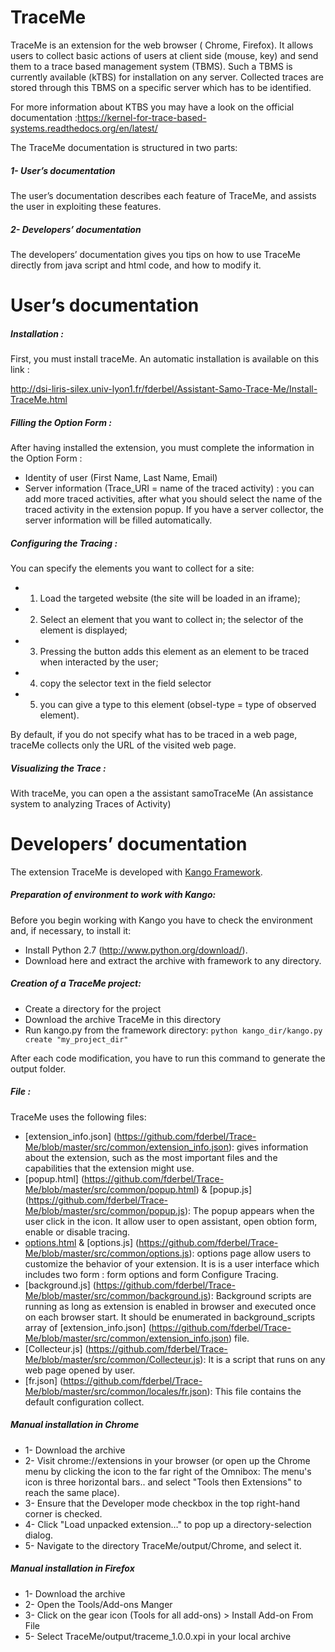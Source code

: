TraceMe
========


TraceMe is an extension for the web browser ( Chrome, Firefox). It allows users to collect basic actions of users at client side (mouse, key) and send them to a trace based management system (TBMS). Such a TBMS is currently available (kTBS) for installation on any server. Collected traces are stored through this TBMS on a specific server which has to be identified.

For more information about KTBS you may have a look on the official documentation :https://kernel-for-trace-based-systems.readthedocs.org/en/latest/

The TraceMe documentation is structured in two parts:
##### 1- User’s documentation 

 The user’s documentation describes each feature of TraceMe, and assists the user in exploiting these features.

##### 2- Developers’ documentation
 
The developers’ documentation gives you tips on how to use TraceMe directly from java script and html code, and how to modify it.

User’s documentation
====================== 
##### Installation :
First, you must install traceMe. An automatic installation is available on this link :

 http://dsi-liris-silex.univ-lyon1.fr/fderbel/Assistant-Samo-Trace-Me/Install-TraceMe.html
 
##### Filling the Option Form :
After having installed the extension, you must complete the information in the Option Form :
- Identity of user (First Name, Last Name, Email)
- Server information (Trace_URI = name of the traced activity) : you can add more traced activities, after what you should select the name of the traced activity in the extension popup.
If you have a server collector, the server information  will be filled  automatically.

##### Configuring the Tracing :

You can specify the elements  you want to collect for a site: 
* 1) Load the targeted website (the site will be loaded in an iframe);
* 2) Select an element that you want to collect in;  the selector of the element is displayed;
* 3) Pressing the button adds this element as an element to be traced when interacted by the user;
* 4) copy the selector text in the field selector
* 5) you can give a type to this element (obsel-type = type of observed element).

By default, if you do not specify what has to be traced in a web page, traceMe collects only the URL of the visited web page.

##### Visualizing the Trace :

With traceMe, you can open a the assistant samoTraceMe (An assistance system to analyzing Traces of Activity)

Developers’ documentation
====================== 
The extension TraceMe  is developed with [Kango Framework](http://kangoextensions.com/kango.html).

##### Preparation of environment to work with Kango:
Before you begin working with Kango you have to check the environment and, if necessary, to install it:
- Install Python 2.7 (http://www.python.org/download/).
- Download here and extract the archive with framework to any directory.

##### Creation of a TraceMe project:

- Create a directory for the project
- Download the archive TraceMe in this directory
- Run kango.py from the framework directory: 
 `python kango_dir/kango.py create "my_project_dir"`

After each code modification, you have to run this command to generate the output folder.

##### File :
TraceMe uses the following files:

- [extension_info.json] (https://github.com/fderbel/Trace-Me/blob/master/src/common/extension_info.json): gives information about the extension, such as the most important files and the capabilities that the extension might use.
- [popup.html] (https://github.com/fderbel/Trace-Me/blob/master/src/common/popup.html) & [popup.js] (https://github.com/fderbel/Trace-Me/blob/master/src/common/popup.js): The popup appears when the user click in the icon. It allow user to  open assistant, open obtion form, enable or disable tracing.
- [options.html](https://github.com/fderbel/Trace-Me/blob/master/src/common/options.html) & [options.js] (https://github.com/fderbel/Trace-Me/blob/master/src/common/options.js): options page allow users to customize the behavior of your extension. It is is a user interface which includes two form : form options and form Configure Tracing.
- [background.js] (https://github.com/fderbel/Trace-Me/blob/master/src/common/background.js): Background scripts are running as long as extension is enabled in browser and executed once on each browser start. It should be enumerated in background_scripts array of [extension_info.json] (https://github.com/fderbel/Trace-Me/blob/master/src/common/extension_info.json) file.
- [Collecteur.js] (https://github.com/fderbel/Trace-Me/blob/master/src/common/Collecteur.js): It is a script that runs on any web page opened by user.
- [fr.json] (https://github.com/fderbel/Trace-Me/blob/master/src/common/locales/fr.json): This file contains the default configuration collect.

##### Manual installation in Chrome
* 1- Download the archive
* 2- Visit chrome://extensions in your browser 
(or open up the Chrome menu by clicking the icon to the far right of the Omnibox: The menu's icon is three horizontal bars.. and select  "Tools then Extensions"  to reach the same place).
* 3- Ensure that the Developer mode checkbox in the top right-hand corner is checked.
* 4- Click "Load unpacked extension…" to pop up a directory-selection dialog.
* 5- Navigate to the directory TraceMe/output/Chrome, and select it.

##### Manual installation in Firefox
* 1- Download the archive
* 2- Open the Tools/Add-ons Manger
* 3- Click on the gear icon (Tools for all add-ons) > Install Add-on From File
* 5- Select TraceMe/output/traceme_1.0.0.xpi in your local archive




